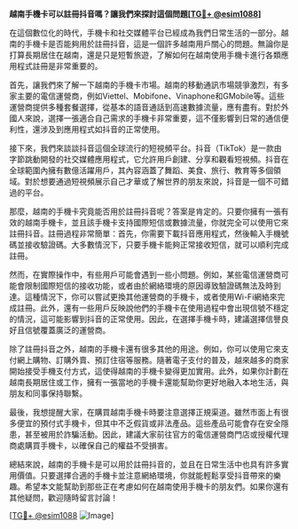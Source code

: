 **越南手機卡可以註冊抖音嗎？讓我們來探討這個問題[[TG💪+ @esim1088](https://t.me/s/esim1088)]**

在這個數位化的時代，手機卡和社交媒體平台已經成為我們日常生活的一部分。越南的手機卡是否能夠用於註冊抖音，這是一個許多越南用戶關心的問題。無論你是打算長期居住在越南，還是只是短暫旅遊，了解如何在越南使用手機卡進行各類應用程式註冊是非常重要的。

首先，讓我們來了解一下越南的手機卡市場。越南的移動通訊市場競爭激烈，有多家主要的電信運營商，例如Viettel、Mobifone、Vinaphone和GMobile等。這些運營商提供多種套餐選擇，從基本的語音通話到高速數據流量，應有盡有。對於外國人來說，選擇一張適合自己需求的手機卡非常重要，這不僅影響到日常的通信便利性，還涉及到應用程式如抖音的正常使用。

接下來，我們來談談抖音這個全球流行的短視頻平台。抖音（TikTok）是一款由字節跳動開發的社交媒體應用程式，它允許用戶創建、分享和觀看短視頻。抖音在全球範圍內擁有數億活躍用戶，其內容涵蓋了舞蹈、美食、旅行、教育等多個領域。對於想要通過短視頻展示自己才華或了解世界的朋友來說，抖音是一個不可錯過的平台。

那麼，越南的手機卡究竟能否用於註冊抖音呢？答案是肯定的。只要你擁有一張有效的越南手機卡，並且該手機卡支持國際短信或數據流量，你就完全可以使用它來註冊抖音。註冊過程非常簡單：首先，你需要下載抖音應用程式，然後輸入手機號碼並接收驗證碼。大多數情況下，只要手機卡能夠正常接收短信，就可以順利完成註冊。

然而，在實際操作中，有些用戶可能會遇到一些小問題。例如，某些電信運營商可能會限制國際短信的接收功能，或者由於網絡環境的原因導致驗證碼無法及時到達。這種情況下，你可以嘗試更換其他運營商的手機卡，或者使用Wi-Fi網絡來完成註冊。此外，還有一些用戶反映說他們的手機卡在使用過程中會出現信號不穩定的情況，這可能影響到抖音的正常使用。因此，在選擇手機卡時，建議選擇信譽良好且信號覆蓋廣泛的運營商。

除了註冊抖音之外，越南的手機卡還有很多其他的用途。例如，你可以使用它來支付網上購物、訂購外賣、預訂住宿等服務。隨著電子支付的普及，越來越多的商家開始接受手機支付方式，這使得越南的手機卡變得更加實用。此外，如果你計劃在越南長期居住或工作，擁有一張當地的手機卡還能幫助你更好地融入本地生活，與朋友和同事保持聯繫。

最後，我想提醒大家，在購買越南手機卡時要注意選擇正規渠道。雖然市面上有很多便宜的預付式手機卡，但其中不乏假貨或非法產品。這些產品可能會存在安全隱患，甚至被用於詐騙活動。因此，建議大家前往官方的電信運營商門店或授權代理商處購買手機卡，以確保自己的權益不受損害。

總結來說，越南的手機卡是可以用於註冊抖音的，並且在日常生活中也具有許多實用價值。只要選擇合適的手機卡並注意網絡環境，你就能輕鬆享受抖音帶來的樂趣。希望本文能幫助到那些正在考慮如何在越南使用手機卡的朋友們。如果你還有其他疑問，歡迎隨時留言討論！

[[TG💪+ @esim1088](https://t.me/s/esim1088) ![Image](https://i.postimg.cc/4NQfJmqS/Snipaste-2025-05-13-00-14-12.png)]